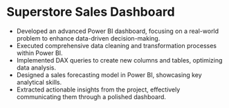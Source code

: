 # Superstore Sales Dashboard

- Developed an advanced Power BI dashboard, focusing on a real-world problem to enhance data-driven decision-making.
- Executed comprehensive data cleaning and transformation processes within Power BI.
- Implemented DAX queries to create new columns and tables, optimizing data analysis.
- Designed a sales forecasting model in Power BI, showcasing key analytical skills.
- Extracted actionable insights from the project, effectively communicating them through a polished dashboard.
